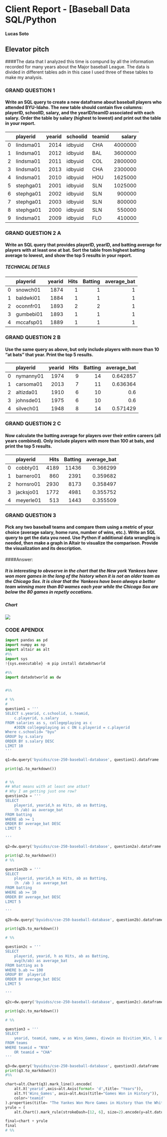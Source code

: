 # Client Report - [Baseball Data SQL/Python
__Lucas Soto__

## Elevator pitch
####The data that I analyzed this time is compund by all the information recorded for many years about the  Major baseball League. The data is divided in different tables adn in this case I used three of these tables to make my analysis.  
### GRAND QUESTION 1
#### Write an SQL query to create a new dataframe about baseball players who attended BYU-Idaho. The new table should contain five columns: playerID, schoolID, salary, and the yearID/teamID associated with each salary. Order the table by salary (highest to lowest) and print out the table in your report.

|    | playerid   |   yearid | schoolid   | teamid   |   salary |
|---:|:-----------|---------:|:-----------|:---------|---------:|
|  0 | lindsma01  |     2014 | idbyuid    | CHA      |  4000000 |
|  1 | lindsma01  |     2012 | idbyuid    | BAL      |  3600000 |
|  2 | lindsma01  |     2011 | idbyuid    | COL      |  2800000 |
|  3 | lindsma01  |     2013 | idbyuid    | CHA      |  2300000 |
|  4 | lindsma01  |     2010 | idbyuid    | HOU      |  1625000 |
|  5 | stephga01  |     2001 | idbyuid    | SLN      |  1025000 |
|  6 | stephga01  |     2002 | idbyuid    | SLN      |   900000 |
|  7 | stephga01  |     2003 | idbyuid    | SLN      |   800000 |
|  8 | stephga01  |     2000 | idbyuid    | SLN      |   550000 |
|  9 | lindsma01  |     2009 | idbyuid    | FLO      |   410000 |



### GRAND QUESTION 2 A
#### Write an SQL query that provides playerID, yearID, and batting average for players with at least one at bat. Sort the table from highest batting average to lowest, and show the top 5 results in your report.


##### TECHNICAL DETAILS

|    | playerid   |   yearid |   Hits |   Batting |   average_bat |
|---:|:-----------|---------:|-------:|----------:|--------------:|
|  0 | snowch01   |     1874 |      1 |         1 |             1 |
|  1 | baldwki01  |     1884 |      1 |         1 |             1 |
|  2 | oconnfr01  |     1893 |      2 |         2 |             1 |
|  3 | gumbebi01  |     1893 |      1 |         1 |             1 |
|  4 | mccafsp01  |     1889 |      1 |         1 |             1 |




### GRAND QUESTION 2 B
#### Use the same query as above, but only include players with more than 10 “at bats” that year. Print the top 5 results.

|    | playerid   |   yearid |   Hits |   Batting |   average_bat |
|---:|:-----------|---------:|-------:|----------:|--------------:|
|  0 | nymanny01  |     1974 |      9 |        14 |      0.642857 |
|  1 | carsoma01  |     2013 |      7 |        11 |      0.636364 |
|  2 | altizda01  |     1910 |      6 |        10 |      0.6      |
|  3 | johnsde01  |     1975 |      6 |        10 |      0.6      |
|  4 | silvech01  |     1948 |      8 |        14 |      0.571429 |







### GRAND QUESTION 2 C
#### Now calculate the batting average for players over their entire careers (all years combined). Only include players with more than 100 at bats, and print the top 5 results.


|    | playerid   |   Hits |   Batting |   average_bat |
|---:|:-----------|-------:|----------:|--------------:|
|  0 | cobbty01   |   4189 |     11436 |      0.366299 |
|  1 | barnero01  |    860 |      2391 |      0.359682 |
|  2 | hornsro01  |   2930 |      8173 |      0.358497 |
|  3 | jacksjo01  |   1772 |      4981 |      0.355752 |
|  4 | meyerle01  |    513 |      1443 |      0.355509 |






### GRAND QUESTION 3
#### Pick any two baseball teams and compare them using a metric of your choice (average salary, home runs, number of wins, etc.). Write an SQL query to get the data you need. Use Python if additional data wrangling is needed, then make a graph in Altair to visualize the comparison. Provide the visualization and its description.
 
####Answer: 
##### It is interesting to obvserve in the chart that the New york Yankees have won more games in the long of the history when it is not an older team as  the Chicago Sox. It is clear that the Yankees have been always a better team winning more than 80 wames each year while the Chicago Sox are below the 80 games in repetly occations. 

##### Chart

![](chart3.png)

### CODE APENDIX
```python 
import pandas as pd
import numpy as np
import altair as alt
#%%
import sys
!{sys.executable} -m pip install datadotworld

#%%
import datadotworld as dw


#%%

# %%
#  
question1 = '''
SELECT s.yearid, c.schoolid, s.teamid,
    c.playerid, s.salary  
FROM salaries as s, collegeplaying as c
    #JOIN collegeplaying as c ON s.playerid = c.playerid
Where c.schoolid= "byu"
GROUP by s.salary
ORDER BY s.salary DESC
LIMIT 10
'''

q1=dw.query('byuidss/cse-250-baseball-database', question1).dataframe

print(q1.to_markdown())


# %%
## What means with at least one atbat? 
# Why I am getting just one row? 
question2a = '''
SELECT
    playerid, yearid,h as Hits, ab as Batting,
    (h /ab) as average_bat
FROM batting 
WHERE ab >= 1
ORDER BY average_bat DESC
LIMIT 5

'''

q2=dw.query('byuidss/cse-250-baseball-database', question2a).dataframe

print(q2.to_markdown())
# %%

question2b = '''
SELECT
    playerid, yearid,h as Hits, ab as Batting,
    (h  /ab ) as average_bat
FROM batting 
WHERE ab >= 10
ORDER BY average_bat DESC
LIMIT 5

'''

q2b=dw.query('byuidss/cse-250-baseball-database', question2b).dataframe

print(q2b.to_markdown())

# %%

question2c = '''
SELECT
    playerid, yearid, h as Hits, ab as Batting,
    avg(h/ab) as average_bat
FROM batting as b
WHERE b.ab >= 100
GROUP BY  playerid
ORDER BY average_bat DESC
LIMIT 5

'''

q2c=dw.query('byuidss/cse-250-baseball-database', question2c).dataframe

print(q2c.to_markdown())

# %%

question3 = '''
SELECT
    yearid, teamid, name, w as Wins_Games, divwin as Divition_Win, l as Lost_Games
FROM teams 
WHERE teamid = "NYA"
    OR teamid = "CHA"
'''

q3=dw.query('byuidss/cse-250-baseball-database', question3).dataframe
print(q3.to_markdown())
#%%

chart=alt.Chart(q3).mark_line().encode(
    alt.X('yearid',axis=alt.Axis(format= 'd',title= "Years")),
    alt.Y('Wins_Games', axis=alt.Axis(title="Games Won in History")),
    color='teamid'
).properties(title= "The Yankes Won More Games in History than the White Sox")
yrule = (
    alt.Chart().mark_rule(strokeDash=[12, 6], size=2).encode(y=alt.datum(80)))

final=chart + yrule
final
# %%

```